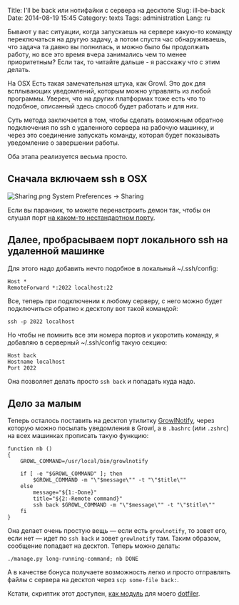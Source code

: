 Title: I'll be back или нотифайки c сервера на десктопе
Slug: ill-be-back
Date: 2014-08-19 15:45
Category: texts
Tags: administration
Lang: ru

Бывают у вас ситуации, когда запускаешь на сервере какую-то команду переключаться на другую задачу, а потом спустя час обнаруживаешь, что задача та давно вы полнилась, и можно было бы продолжать работу, но все это время вчера занимались чем то менее приоритетным? Если так, то читайте дальше - я расскажу что с этим делать.

На OSX Есть такая замечательная штука, как Growl. Это док для всплывающих уведомлений, которым можно управлять из любой программы. Уверен, что на других платформах тоже есть что то подобное, описанный здесь способ будет работать и для них.

Суть метода заключается в том, чтобы сделать возможным обратное подключения по ssh с удаленного сервера на рабочую машинку, и через это соединение запускать команду, которая будет показывать уведомление о завершении работы.

Оба этапа реализуется весьма просто.

## Сначала включаем ssh в OSX

![Sharing.png](https://draftin.com:443/images/19378?token=kHhyF0taIjlaIqAZmgU7mprQG24Y5IGGa996EsqQ4qFzafBR6v9zR_dk4uPZ_zf9C3IS8czxpC84RpsEyFjLGM0) 
System Preferences -> Sharing

Если вы параноик, то можете перенастроить демон так, чтобы он слушал порт [на каком-то нестандартном порту](http://serverfault.com/questions/18761/how-to-change-sshd-port-on-mac-os-x).

## Далее, пробрасываем порт локального ssh на удаленной машинке

Для этого надо добавить нечто подобное в локальный ~/.ssh/config:

    Host *
    RemoteForward *:2022 localhost:22


Все, теперь при подключении к любому серверу, с него можно будет подключиться обратно к десктопу вот такой командой:

    ssh -p 2022 localhost

Но чтобы не помнить все эти номера портов и укоротить команду, я добавляю в серверный ~/.ssh/config такую секцию:

    Host back
    Hostname localhost
    Port 2022

Она позволяет делать просто `ssh back` и попадать куда надо.

## Дело за малым

Теперь осталось поставить на десктоп утилитку [GrowlNotify](http://growl.info/downloads), через которую можно посылать уведомления в Growl, а в `.bashrc` (или `.zshrc`) на всех машинках прописать такую функцию:

    function nb ()
    {
        GROWL_COMMAND=/usr/local/bin/growlnotify

        if [ -e "$GROWL_COMMAND" ]; then
            $GROWL_COMMAND -m "\"$message\"" -t "\"$title\""
        else
            message="${1:-Done}"
            title="${2:-Remote command}"
            ssh back $GROWL_COMMAND -m "\"$message\"" -t "\"$title\""
        fi
    }

Она делает очень простую вещь — если есть `growlnotify`, то зовет его, если нет — идет по `ssh back` и зовет `growlnotify` там. Таким образом, сообщение попадает на десктоп. Теперь можно делать:

    ./manage.py long-running-command; nb DONE

А в качестве бонуса получаете возможность легко и просто отправлять файлы с сервера на десктоп через `scp some-file back:`.

Кстати, скриптик этот доступен, [как модуль](https://github.com/svetlyak40wt/dot-growl) для моего [dotfiler](https://github.com/svetlyak40wt/dotfiler).
